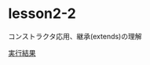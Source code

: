 # lesson2-2
コンストラクタ応用、継承(extends)の理解

[実行結果](https://paiza.io/projects/gpmDbL-o_0OLKP67rnzOwA "実行結果")
